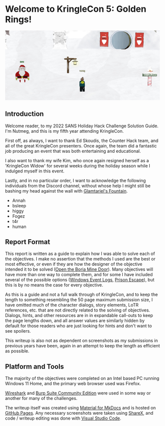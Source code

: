 # Welcome to KringleCon 5: Golden Rings!

![](welcome.png)

## Introduction

Welcome reader, to my 2022 SANS Holiday Hack Challenge Solution Guide.  I'm Nutmeg, and this is my fifth year attending KringleCon.

First off, as always, I want to thank Ed Skoudis, the Counter Hack team, and all of the great KringleCon presenters.  Once again, the team did a fantastic job producing an event that was both entertaining and educational.

I also want to thank my wife Kim, who once again resigned herself as a 'KringleCon Widow' for several weeks during the holiday season while I indulged myself in this event.

Lastly, and in no particular order, I want to acknowledge the following individuals from the Discord channel, without whose help I might still be bashing my head against the wall with <a href="quests/Recover_the_Web_Ring/10_Glamtariels_Fountain">Glamtariel's Fountain</a>.

* Annah
* bsleep
* higgy
* Fogez
* t4r
* human


## Report Format

This report is written as a guide to explain how I was able to solve each of the objectives.  I make no assertion that the methods I used are the best or most effective, or even if they are how the designer of the objective intended it to be solved (<a href="quests/Recover_the_Web_Ring/09_Open_the_Boria_Mine_Door/">Open the Boria Mine Door</a>).  Many objectives will have more than one way to complete them, and for some I have included several of the possible options (<a href="quests/Recover_the_Tolkien_Ring/03_Windows_Event_Logs/">Windows Event Logs</a>, <a href="quests/Recover_the_Elfen_Ring/06_Prison_Escape/">Prison Escape</a>), but this is by no means the case for every objective.

As this is a guide and not a full walk through of KringleCon, and to keep the length to something resembling the 50 page maximum submission size, I have omitted much of the character dialogs, story elements, LoTR references, etc. that are not directly related to the solving of objectives.  Dialogs, hints, and other resources are in in expandable call-outs to keep the page lengths down, and all answer values are similarly hidden by default for those readers who are just looking for hints and don't want to see spoilers.

This writeup is also not as dependent on screenshots as my submissions in previous years have been, again in an attempt to keep the length as efficient as possible.


## Platform and Tools

The majority of the objectives were completed on an Intel based PC running Windows 11 Home, and the primary web browser used was Firefox.

<a href="https://www.wireshark.org/#download">Wireshark</a> and <a href="https://portswigger.net/burp/communitydownload">Burp Suite Community Edition</a> were used in some way or another for many of the challenges.  

The writeup itself was created using <a href="https://squidfunk.github.io/mkdocs-material/">Material for MkDocs</a> and is hosted on <a href="https://pages.github.com/">GitHub Pages</a>.  Any necessary screenshots were taken using <a href="https://getsharex.com/">ShareX</a>, and code / writeup editing was done with <a href="https://code.visualstudio.com/">Visual Studio Code</a>.


